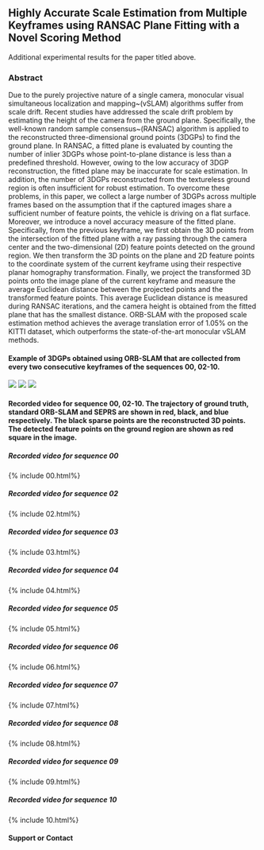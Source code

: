 ## Highly Accurate Scale Estimation from Multiple Keyframes using RANSAC Plane Fitting with a Novel Scoring Method
Additional experimental results for the paper titled above.
### Abstract
Due to the purely projective nature of a single camera, monocular visual simultaneous localization and mapping~(vSLAM) algorithms suffer from scale drift. Recent studies have addressed the scale drift problem by estimating the height of the camera from the ground plane. Specifically, the well-known random sample consensus~(RANSAC) algorithm is applied to the reconstructed three-dimensional ground points (3DGPs) to find the ground plane. In RANSAC, a fitted plane is evaluated by counting the number of inlier 3DGPs whose point-to-plane distance is less than a predefined threshold. However, owing to the low accuracy of 3DGP reconstruction, the fitted plane may be inaccurate for scale estimation. In addition, the number of 3DGPs reconstructed from the textureless ground region is often insufficient for robust estimation. To overcome these problems, in this paper, we collect a large number of 3DGPs across multiple frames based on the assumption that if the captured images share a sufficient number of feature points, the vehicle is driving on a flat surface. Moreover, we introduce a novel accuracy measure of the fitted plane. Specifically, from the previous keyframe, we first obtain the 3D points from the intersection of the fitted plane with a ray passing through the camera center and the two-dimensional (2D) feature points detected on the ground region. We then transform the 3D points on the plane and 2D feature points to the coordinate system of the current keyframe using their respective planar homography transformation. Finally, we project the transformed 3D points onto the image plane of the current keyframe and measure the average Euclidean distance between the projected points and the transformed feature points. This average Euclidean distance is measured during RANSAC iterations, and the camera height is obtained from the fitted plane that has the smallest distance. ORB-SLAM with the proposed scale estimation method achieves the average translation error of 1.05\% on the KITTI dataset, which outperforms the state-of-the-art monocular vSLAM methods.

#### Example of 3DGPs obtained using ORB-SLAM that are collected from every two consecutive keyframes of the sequences 00, 02-10.
![](https://lh3.googleusercontent.com/pw/ACtC-3fF2kNN3AloZtJL7WUNLrXU3m3hnMVqrbuAP7O3YZCQ8qZ-etnHLO-xzA85UPTG_6sxCnL0XBG-yf5nZPw1cinr8sfuac-KAJlGJUn0ynTF0S9P3D3d0Wsb-XYehVqqFBx6cG_-BH6PeBfMyLj55cEg=w692-h999-no?authuser=0)
![](https://lh3.googleusercontent.com/pw/ACtC-3coiSD0Vc042L6Xjedv5_wcUOzg8vJh1P4zC22qDW-CocOxg1qThIqu4zt0y-vWrPnYIQuUWB6Xx5rZfkEIcgb8MVZ0o580HY9vzHCu1kLohSgsiazcHfmy4-xp1SBtbAnHBRbNIAiAELPp4LeWIxlp=w692-h999-no?authuser=0)
![](https://lh3.googleusercontent.com/pw/ACtC-3cL6jARFE6vP4At_3uRc8KfNy_5b7NkC_5hNeYngUDK88K4_NHnmFHi2ctiMk_7CCuwHQN21HlfC87khqbKWecGEhPXue4IAa__uGQFOHX_OekdAoWCajJQTCSXU_ZimmA1ILGkmXvPOzQ1KovasKJ2=w692-h999-no?authuser=0)
#### Recorded video for sequence 00, 02-10. The trajectory of ground truth, standard ORB-SLAM and SEPRS are shown in red, black, and blue respectively. The black sparse points are the reconstructed 3D points. The detected feature points on the ground region are shown as red square in the image.
##### Recorded video for sequence 00
{% include 00.html%}
##### Recorded video for sequence 02
{% include 02.html%}
##### Recorded video for sequence 03
{% include 03.html%}
##### Recorded video for sequence 04
{% include 04.html%}
##### Recorded video for sequence 05
{% include 05.html%}
##### Recorded video for sequence 06
{% include 06.html%}
##### Recorded video for sequence 07
{% include 07.html%}
##### Recorded video for sequence 08
{% include 08.html%}
##### Recorded video for sequence 09
{% include 09.html%}
##### Recorded video for sequence 10
{% include 10.html%}

#### Support or Contact
